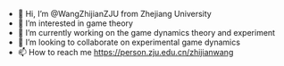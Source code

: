 - 👋 Hi, I’m @WangZhijianZJU from Zhejiang University
- 👀 I’m interested in game theory 
- 🌱 I’m currently working on the game dynamics theory and experiment
- 💞️ I’m looking to collaborate on experimental game dynamics
- 📫 How to reach me https://person.zju.edu.cn/zhijianwang 

<!---
WangZhijianZJU/WangZhijianZJU is a ✨ special ✨ repository because its `README.md` (this file) appears on your GitHub profile.
You can click the Preview link to take a look at your changes.
--->
